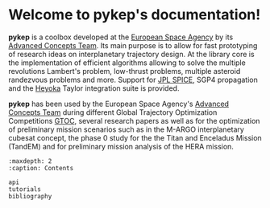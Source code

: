 Welcome to pykep's documentation!
=================================

**pykep** is a coolbox developed at the [European Space Agency](https://www.esa.int)
by its [Advanced Concepts Team](https://www.esa.int/gsp/ACT/index.html). 
Its main purpose is to allow for fast prototyping of research ideas on interplanetary trajectory design.
At the library core is the implementation of efficient algorithms allowing to solve the multiple revolutions
Lambert's problem, low-thrust problems, multiple asteroid randezvous problems and more. Support for 
[JPL SPICE](https://naif.jpl.nasa.gov/naif/toolkit.html), SGP4 propagation and the 
[Heyoka](https://bluescarni.github.io/heyoka.py/index.html) Taylor integration suite is provided.

**pykep** has been used by the European Space Agency's [Advanced Concepts Team](https://www.esa.int/gsp/ACT/index.html)
during different Global Trajectory Optimization Competitions [GTOC](http://sophia.estec.esa.int/gtoc_portal), 
several research papers as well as for the optimization of preliminary mission scenarios such as in 
the M-ARGO interplanetary cubesat concept, the phase 0 study for the the Titan and Enceladus Mission (TandEM)
and for preliminary mission analysis of the HERA mission.

```{toctree}
:maxdepth: 2
:caption: Contents

api
tutorials
bibliography
```